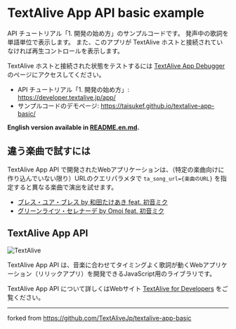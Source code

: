 # TextAlive App API basic example

API チュートリアル「1. 開発の始め方」のサンプルコードです。
発声中の歌詞を単語単位で表示します。
また、このアプリが TextAlive ホストと接続されていなければ再生コントロールを表示します。

TextAlive ホストと接続された状態をテストするには [TextAlive App Debugger](https://developer.textalive.jp/app/run/?ta_app_url=https%3A%2F%2Ftaisukef.github.io%2Ftextalive-app-basic%2F&ta_song_url=https%3A%2F%2Fwww.youtube.com%2Fwatch%3Fv%3DygY2qObZv24) のページにアクセスしてください。

- API チュートリアル「1. 開発の始め方」: https://developer.textalive.jp/app/
- サンプルコードのデモページ: https://taisukef.github.io/textalive-app-basic/

**English version available in [README.en.md](./README.en.md).**

## 違う楽曲で試すには

TextAlive App API で開発されたWebアプリケーションは、（特定の楽曲向けに作り込んでいない限り）URLのクエリパラメタで `ta_song_url={楽曲のURL}` を指定すると異なる楽曲で演出を試せます。

- [ブレス・ユア・ブレス by 和田たけあき feat. 初音ミク](https://taisukef.github.io/textalive-app-basic/?ta_song_url=https%3A%2F%2Fwww.youtube.com%2Fwatch%3Fv%3Da-Nf3QUFkOU)
- [グリーンライツ・セレナーデ by Omoi feat. 初音ミク](https://taisukef.github.io/textalive-app-basic/?ta_song_url=https%3A%2F%2Fwww.youtube.com%2Fwatch%3Fv%3DXSLhsjepelI)

## TextAlive App API

![TextAlive](https://i.gyazo.com/thumb/1000/5301e6f642d255c5cfff98e049b6d1f3-png.png)

TextAlive App API は、音楽に合わせてタイミングよく歌詞が動くWebアプリケーション（リリックアプリ）を開発できるJavaScript用のライブラリです。

TextAlive App API について詳しくはWebサイト [TextAlive for Developers](https://developer.textalive.jp/) をご覧ください。

---
forked from
https://github.com/TextAliveJp/textalive-app-basic
